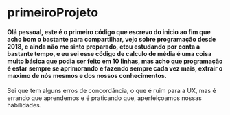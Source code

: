 # primeiroProjeto
#### Olá pessoal, este é o primeiro código que escrevo do inicio ao fim que acho bom o bastante para compartilhar, vejo sobre programação desde 2018, e ainda não me sinto preparado, etou estudando por conta a bastante tempo, e eu sei esse código de calculo de média é uma coisa muito básica que podia ser feito em 10 linhas, mas acho que programação é estar sempre se aprimorando e fazendo sempre cada vez mais, extrair o maximo de nós mesmos e dos nossos conhecimentos.

Sei que tem alguns erros de concordância, o que é ruim para a UX, mas é errando que aprendemos e é praticando que, aperfeiçoamos nossas habilidades.